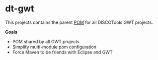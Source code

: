 dt-gwt
======

This projects contains the parent [POM](http://maven.apache.org/pom.html) for all DISCOTools GWT projects. 

**Goals**
* POM shared by all GWT projects
* Simplify multi-module pom configuration
* Force Maven to be friends with Eclipse and GWT
